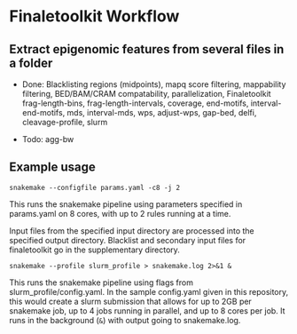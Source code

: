 # Finaletoolkit Workflow

## Extract epigenomic features from several files in a folder 


* Done: Blacklisting regions (midpoints), mapq score filtering, mappability filtering, BED/BAM/CRAM compatability, parallelization, Finaletoolkit frag-length-bins, frag-length-intervals, coverage, end-motifs, interval-end-motifs, mds, interval-mds, wps, adjust-wps, gap-bed, delfi, cleavage-profile, slurm

* Todo: agg-bw

## Example usage
`snakemake --configfile params.yaml -c8 -j 2`

This runs the snakemake pipeline using parameters specified in params.yaml on 8 cores, with up to 2 rules running at a time.

Input files from the specified input directory are processed into the specified output directory. Blacklist and secondary input files for finaletoolkit go in the supplementary directory.

`snakemake --profile slurm_profile > snakemake.log 2>&1 &`

This runs the snakemake pipeline using flags from slurm_profile/config.yaml. In the sample config.yaml given in this repository, this would create a slurm submission that allows for up to 2GB per snakemake job, up to 4 jobs running in parallel, and up to 8 cores per job. It runs in the background (`&`) with output going to snakemake.log.
